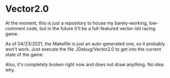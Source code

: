 # Vector2.0

At the moment, this is just a repository to house my barely-working, low-comment code, but in the future it'll be a full-featured vector-ish racing game.

As of 04/23/2021, the Makefile is just an auto-generated one, so it probably won't work. Just execute the file ./Debug/Vector2.0 to get into the current state of the game.

Also, it's completely broken right now and does not draw anything. No idea why.
